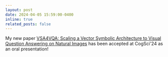 ```yaml
---
layout: post
date: 2024-04-05 15:59:00-0400
inline: true
related_posts: false
---
```


My new paper <a href="https://perceptualui.org/publications/penzkofer24_cogsci/">VSA4VQA: Scaling a Vector Symbolic Architecture to Visual Question Answering on Natural Images</a> has been accepted at CogSci'24 as an oral presentation! <i class="fa-solid fa-face-smile-beam"></i>

